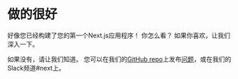 # 做的很好

好像您已经构建了您的第一个Next.js应用程序！ 你怎么看？
如果你喜欢，让我们深入一下。

如果没有，请让我们知道。
您可以在我们的[GitHub repo](https://github.com/zeit/next.js)上发布[问题](https://github.com/zeit/next.js/issues)，或在我们的Slack频道#next上。